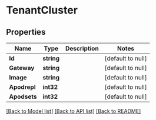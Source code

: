 # TenantCluster

## Properties
Name | Type | Description | Notes
------------ | ------------- | ------------- | -------------
**Id** | **string** |  | [default to null]
**Gateway** | **string** |  | [default to null]
**Image** | **string** |  | [default to null]
**Apodrepl** | **int32** |  | [default to null]
**Apodsets** | **int32** |  | [default to null]

[[Back to Model list]](../README.md#documentation-for-models) [[Back to API list]](../README.md#documentation-for-api-endpoints) [[Back to README]](../README.md)

